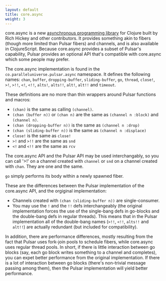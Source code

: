 ```yaml
---
layout: default
title: core.async
weight: 3
---
```


core.async is a new [asynchronous programming library](https://github.com/clojure/core.async/) for Clojure built by Rich Hickey and other contributors. It provides something akin to fibers (though more limited than Pulsar fibers) and channels, and is also available in ClojureScript. Because core.async provides a subset of Pulsar's capability, Pulsar provides an optional API that's compatible with core.async which some people may prefer.

The core.async implementation is found in the `co.paralleluniverse.pulsar.async` namespace. It defines the following names: `chan`, `buffer`, `dropping-buffer`, `sliding-buffer`, `go`, `thread`, `close!`, `>!`, `>!!`, `<!`, `<!!`, `alts!`, `alts!!`, `alt!`, `alt!!` and `timeout`.

These definitions are no more than thin wrappers around Pulsar functions and macros:

* `(chan)` is the same as calling `(channel)`.
* `(chan (buffer n))` or `(chan n)` are the same as `(channel n :block)` and `(channel n)`.
* `(chan (dropping-buffer n))` is the same as `(channel n :drop)`
* `(chan (sliding-buffer n))` is the same as `(channel n :displace)`
* `close!` is the same as `close!`
* `>!` and `>!!` are the same as `snd`
* `<!` and `<!!` are the same as `rcv`

The core.async API and the Pulsar API may be used interchangably, so you can call '>!' on a channel created with `channel` or `snd` on a channel created with `chan`. They are one and the same.

`go` simply performs its body within a newly spawned fiber.

These are the differences between the Pulsar implementation of the core.async API, and the orgiginal implementation:

* Channels created with `(chan (sliding-buffer n))` are single-consumer.
* You may use the `!` and the `!!` defs interchangeably (the original implementation forces the use of the single-bang defs in go-blocks and the double-bang defs in regular threads). This means that in the Pulsar implementation all of the double-bang names (`>!!`, `<!!`, `alts!!` and `alt!!`) are actually redundant (but included for compatibility).

In addition, there are performance differences, mostly resulting from the fact that Pulsar uses fork-join pools to schedule fibers, while core.async uses regular thread pools. In short, if there is little interaction between go blocks (say, each go block writes something to a channel and completes), you can expet better performance from the original implementation. If there is a lot of interaction between go blocks (there's non-trivial message passing among them), then the Pulsar implementation will yield better performance.
